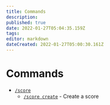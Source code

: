 ```yaml
---
title: Commands
description: 
published: true
date: 2022-01-27T05:04:35.159Z
tags: 
editor: markdown
dateCreated: 2022-01-27T05:00:30.161Z
---
```


# Commands
- [`/score`](/commands/score)
  - [`/score create`](/commands/score#create) - Create a score
